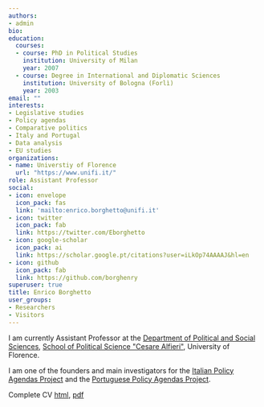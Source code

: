 ```yaml
---
authors:
- admin
bio: 
education:
  courses:
  - course: PhD in Political Studies
    institution: University of Milan
    year: 2007
  - course: Degree in International and Diplomatic Sciences
    institution: University of Bologna (Forlì)
    year: 2003
email: ""
interests:
- Legislative studies
- Policy agendas
- Comparative politics
- Italy and Portugal
- Data analysis
- EU studies
organizations:
- name: Universtiy of Florence
  url: "https://www.unifi.it/"
role: Assistant Professor  
social:
- icon: envelope
  icon_pack: fas
  link: 'mailto:enrico.borghetto@unifi.it'
- icon: twitter
  icon_pack: fab
  link: https://twitter.com/Eborghetto
- icon: google-scholar
  icon_pack: ai
  link: https://scholar.google.pt/citations?user=iLkOp74AAAAJ&hl=en
- icon: github
  icon_pack: fab
  link: https://github.com/borghenry
superuser: true
title: Enrico Borghetto  
user_groups:
- Researchers
- Visitors
---
```


I am currently Assistant Professor at the [Department of Political and Social Sciences](https://www.dsps.unifi.it/), [School of Political Science "Cesare Alfieri"](https://www.sc-politiche.unifi.it/index.php), University of Florence.   

I am one of the founders and main investigators for the [Italian Policy Agendas Project](http://www.comparativeagendas.net/italy) and the [Portuguese Policy Agendas Project](http://www.comparativeagendas.net/portugal).  

Complete CV [html](/cv/eborghettocv.html), [pdf](/cv/eborghettocv.pdf)
